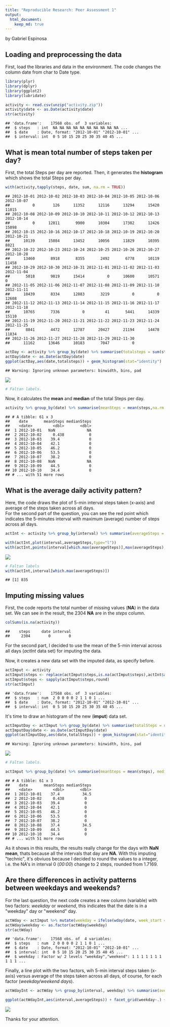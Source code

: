 ```yaml
---
title: "Reproducible Research: Peer Assessment 1"
output: 
  html_document:
    keep_md: true
---
```


by Gabriel Espinosa

## Loading and preprocessing the data

First, load the libraries and data in the environment. The code changes the column date from char to Date type.


```r
library(plyr)
library(dplyr)
library(ggplot2)
library(lubridate)
```


```r
activity <- read.csv(unzip("activity.zip"))
activity$date <- as.Date(activity$date)
str(activity)
```

```
## 'data.frame':	17568 obs. of  3 variables:
##  $ steps   : int  NA NA NA NA NA NA NA NA NA NA ...
##  $ date    : Date, format: "2012-10-01" "2012-10-01" ...
##  $ interval: int  0 5 10 15 20 25 30 35 40 45 ...
```



## What is mean total number of steps taken per day?

First, the total Steps per day are reported. Then, it generates the **histogram** which shows the total Steps per day.


```r
with(activity,tapply(steps, date, sum, na.rm = TRUE))
```

```
## 2012-10-01 2012-10-02 2012-10-03 2012-10-04 2012-10-05 2012-10-06 2012-10-07 
##          0        126      11352      12116      13294      15420      11015 
## 2012-10-08 2012-10-09 2012-10-10 2012-10-11 2012-10-12 2012-10-13 2012-10-14 
##          0      12811       9900      10304      17382      12426      15098 
## 2012-10-15 2012-10-16 2012-10-17 2012-10-18 2012-10-19 2012-10-20 2012-10-21 
##      10139      15084      13452      10056      11829      10395       8821 
## 2012-10-22 2012-10-23 2012-10-24 2012-10-25 2012-10-26 2012-10-27 2012-10-28 
##      13460       8918       8355       2492       6778      10119      11458 
## 2012-10-29 2012-10-30 2012-10-31 2012-11-01 2012-11-02 2012-11-03 2012-11-04 
##       5018       9819      15414          0      10600      10571          0 
## 2012-11-05 2012-11-06 2012-11-07 2012-11-08 2012-11-09 2012-11-10 2012-11-11 
##      10439       8334      12883       3219          0          0      12608 
## 2012-11-12 2012-11-13 2012-11-14 2012-11-15 2012-11-16 2012-11-17 2012-11-18 
##      10765       7336          0         41       5441      14339      15110 
## 2012-11-19 2012-11-20 2012-11-21 2012-11-22 2012-11-23 2012-11-24 2012-11-25 
##       8841       4472      12787      20427      21194      14478      11834 
## 2012-11-26 2012-11-27 2012-11-28 2012-11-29 2012-11-30 
##      11162      13646      10183       7047          0
```

```r
actDay <- activity %>% group_by(date) %>% summarise(totalsteps = sum(steps,na.rm = TRUE))
actDay$date <- as.Date(actDay$date)
ggplot(actDay,aes(date,totalsteps)) + geom_histogram(stat="identity")
```

```
## Warning: Ignoring unknown parameters: binwidth, bins, pad
```

![](PA1_template_files/figure-html/sumSteps-1.png)<!-- -->

```r
# Faltan labels.
```



Now, it calculates the **mean** and **median** of the total Steps per day.


```r
activity %>% group_by(date) %>% summarise(meanSteps = mean(steps,na.rm = TRUE), medianSteps = median(steps, na.rm = TRUE))
```

```
## # A tibble: 61 x 3
##    date       meanSteps medianSteps
##    <date>         <dbl>       <dbl>
##  1 2012-10-01   NaN              NA
##  2 2012-10-02     0.438           0
##  3 2012-10-03    39.4             0
##  4 2012-10-04    42.1             0
##  5 2012-10-05    46.2             0
##  6 2012-10-06    53.5             0
##  7 2012-10-07    38.2             0
##  8 2012-10-08   NaN              NA
##  9 2012-10-09    44.5             0
## 10 2012-10-10    34.4             0
## # ... with 51 more rows
```



## What is the average daily activity pattern?

Here, the code draws the plot of 5-min interval steps taken (x-axis) and average of the steps taken across all days.  
For the second part of the question, you can see the red point which indicates the 5-minutes interval with maximum (average) number of steps across all days.


```r
actInt <- activity %>% group_by(interval) %>% summarise(averageSteps = mean(steps,na.rm = TRUE))

with(actInt,plot(interval,averageSteps,type="l"))
with(actInt,points(interval[which.max(averageSteps)],max(averageSteps), col="red", pch = 19))
```

![](PA1_template_files/figure-html/linePDailyPattern-1.png)<!-- -->

```r
# Faltan labels
with(actInt,interval[which.max(averageSteps)])
```

```
## [1] 835
```



## Imputing missing values

First, the code reports the total number of missing values (**NA**) in the data set. We can see in the result, the 2304 **NA** are in the *steps* column.


```r
colSums(is.na(activity))
```

```
##    steps     date interval 
##     2304        0        0
```

For the second part, I decided to use the mean of the 5-min interval across all days (*actInt* data set) for imputing the data.  

Now, it creates a new data set with the imputed data, as specify before.


```r
actImput <- activity
actImput$steps <- replace(actImput$steps,is.na(actImput$steps),actInt$averageSteps)
actImput$steps <- sapply(actImput$steps,round)
str(actImput)
```

```
## 'data.frame':	17568 obs. of  3 variables:
##  $ steps   : num  2 0 0 0 0 2 1 1 0 1 ...
##  $ date    : Date, format: "2012-10-01" "2012-10-01" ...
##  $ interval: int  0 5 10 15 20 25 30 35 40 45 ...
```


It's time to draw an histogram of the new (**imput**) data set.


```r
actImputDay <- actImput %>% group_by(date) %>% summarise(totalSteps = sum(steps,na.rm = TRUE))
actImputDay$date <- as.Date(actImputDay$date)
ggplot(actImputDay,aes(date,totalSteps)) + geom_histogram(stat="identity")
```

```
## Warning: Ignoring unknown parameters: binwidth, bins, pad
```

![](PA1_template_files/figure-html/histImputData-1.png)<!-- -->

```r
# Faltan labels.

actImput %>% group_by(date) %>% summarise(meanSteps = mean(steps), medianSteps = median(steps))
```

```
## # A tibble: 61 x 3
##    date       meanSteps medianSteps
##    <date>         <dbl>       <dbl>
##  1 2012-10-01    37.4          34.5
##  2 2012-10-02     0.438         0  
##  3 2012-10-03    39.4           0  
##  4 2012-10-04    42.1           0  
##  5 2012-10-05    46.2           0  
##  6 2012-10-06    53.5           0  
##  7 2012-10-07    38.2           0  
##  8 2012-10-08    37.4          34.5
##  9 2012-10-09    44.5           0  
## 10 2012-10-10    34.4           0  
## # ... with 51 more rows
```


As it shows in this results, the results really change for the days with **NaN mean**, thats because all the intervals that day are **NA**. With this imputing "technic", it's obviuos because I decided to round the values to a integer, i.e. the NA's in interval 0 (*00:00*) change to 2 steps, rounded from 1.7169.



## Are there differences in activity patterns between weekdays and weekends?

For the last question, the next code creates a new column (variable) with two factors: *weekday* or *weekend*, this indicates that the date is in a "weekday" day or "weekend" day. 


```r
actWday <- actImput %>% mutate(weekday = ifelse(wday(date, week_start = TRUE) %in% 1:5, "weekday","weekend"))
actWday$weekday <- as.factor(actWday$weekday)
str(actWday)
```

```
## 'data.frame':	17568 obs. of  4 variables:
##  $ steps   : num  2 0 0 0 0 2 1 1 0 1 ...
##  $ date    : Date, format: "2012-10-01" "2012-10-01" ...
##  $ interval: int  0 5 10 15 20 25 30 35 40 45 ...
##  $ weekday : Factor w/ 2 levels "weekday","weekend": 1 1 1 1 1 1 1 1 1 1 ...
```


Finally, a line plot with the two factors, wih 5-min interval steps taken (x-axis) versus average of the steps taken across all days, of course, for each factor (*weekday/weekend days*).


```r
actWdayInt <- actWday %>% group_by(interval, weekday) %>% summarise(averageSteps = mean(steps,na.rm = TRUE))

ggplot(actWdayInt,aes(interval,averageSteps)) + facet_grid(weekday~.) + geom_line()
```

![](PA1_template_files/figure-html/plotWeekSteps-1.png)<!-- -->

Thanks for your attention.

